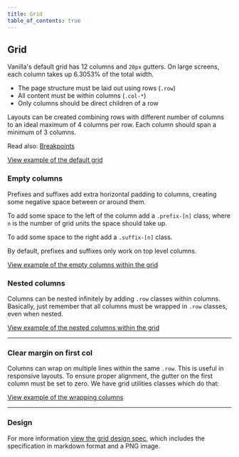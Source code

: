 ```yaml
---
title: Grid
table_of_contents: true
---
```


## Grid

Vanilla's default grid has 12 columns and `20px` gutters. On large screens, each column takes up 6.3053% of the total width.

- The page structure must be laid out using rows (`.row`)
- All content must be within columns (`.col-*`)
- Only columns should be direct children of a row

Layouts can be created combining rows with different number of columns to an ideal maximum of 4 columns per row. Each column should span a minimum of 3 columns.

Read also: [Breakpoints](/en/settings/breakpoint-settings)

<a href="https://vanilla-framework.github.io/vanilla-framework/examples/patterns/grid/default/"
    class="js-example">
View example of the default grid
</a>

### Empty columns

Prefixes and suffixes add extra horizontal padding to columns, creating some negative space between or around them.

To add some space to the left of the column add a `.prefix-[n]` class, where `n` is the number of grid units the space should take up.

To add some space to the right add a `.suffix-[n]` class.

By default, prefixes and suffixes only work on top level columns.

<a href="https://vanilla-framework.github.io/vanilla-framework/examples/patterns/grid/empty-columns/"
    class="js-example">
View example of the empty columns within the grid
</a>

### Nested columns

Columns can be nested infinitely by adding `.row` classes within columns. Basically, just remember that all columns must be wrapped in `.row` classes, even when nested.

<a href="https://vanilla-framework.github.io/vanilla-framework/examples/patterns/grid/nested/"
    class="js-example">
View example of the nested columns within the grid
</a>

<hr />

### Clear margin on first col

Columns can wrap on multiple lines within the same `.row`. This is useful in responsive layouts. To ensure proper alignment, the gutter on the first column must be set to zero. We have grid utilities classes which do that:

<a href="https://vanilla-framework.github.io/vanilla-framework/examples/patterns/grid/column-wrapping/"
    class="js-example">
View example of the wrapping columns
</a>

<hr />

### Design

For more information [view the grid design spec](https://github.com/ubuntudesign/vanilla-design/tree/master/Grid), which includes the specification in markdown format and a PNG image.
